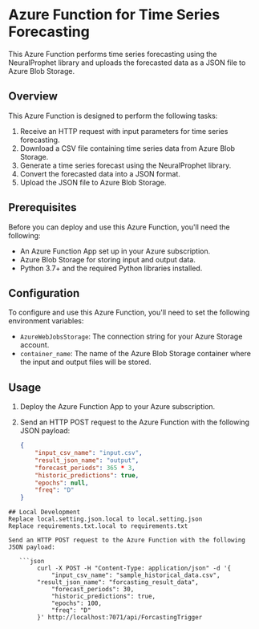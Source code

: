 # Azure Function for Time Series Forecasting

This Azure Function performs time series forecasting using the NeuralProphet library and uploads the forecasted data as a JSON file to Azure Blob Storage.

## Overview

This Azure Function is designed to perform the following tasks:

1. Receive an HTTP request with input parameters for time series forecasting.
2. Download a CSV file containing time series data from Azure Blob Storage.
3. Generate a time series forecast using the NeuralProphet library.
4. Convert the forecasted data into a JSON format.
5. Upload the JSON file to Azure Blob Storage.

## Prerequisites

Before you can deploy and use this Azure Function, you'll need the following:

- An Azure Function App set up in your Azure subscription.
- Azure Blob Storage for storing input and output data.
- Python 3.7+ and the required Python libraries installed.

## Configuration

To configure and use this Azure Function, you'll need to set the following environment variables:

- `AzureWebJobsStorage`: The connection string for your Azure Storage account.
- `container_name`: The name of the Azure Blob Storage container where the input and output files will be stored.

## Usage

1. Deploy the Azure Function App to your Azure subscription.

2. Send an HTTP POST request to the Azure Function with the following JSON payload:

   ```json
   {
       "input_csv_name": "input.csv",
       "result_json_name": "output",
       "forecast_periods": 365 * 3,
       "historic_predictions": true,
       "epochs": null,
       "freq": "D"
   }
```
## Local Development
Replace local.setting.json.local to local.setting.json
Replace requirements.txt.local to requirements.txt

Send an HTTP POST request to the Azure Function with the following JSON payload:

   ```json
        curl -X POST -H "Content-Type: application/json" -d '{
            "input_csv_name": "sample_historical_data.csv",
        "result_json_name": "forcasting_result_data",
            "forecast_periods": 30,
            "historic_predictions": true,
            "epochs": 100,
            "freq": "D"
        }' http://localhost:7071/api/ForcastingTrigger
```
